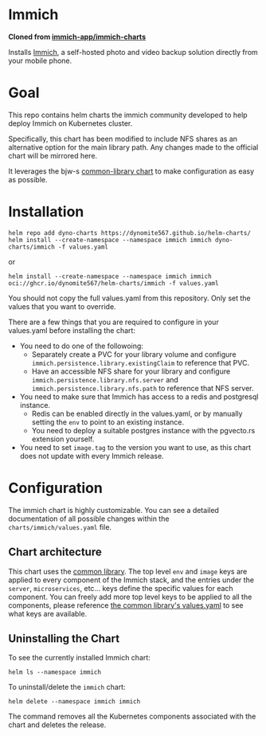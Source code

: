 # Immich

**Cloned from [immich-app/immich-charts](https://github.com/immich-app/immich-charts)**

Installs [Immich](https://github.com/immich-app/immich), a self-hosted photo and video backup solution directly from your mobile phone. 

# Goal

This repo contains helm charts the immich community developed to help deploy Immich on Kubernetes cluster.

Specifically, this chart has been modified to include NFS shares as an alternative option for the main library path. Any changes made to the official chart will be mirrored here.

It leverages the bjw-s [common-library chart](https://github.com/bjw-s-labs/helm-charts/tree/923ef40a39520979c98f354ea23963ee54f54433/charts/library/common) to make configuration as easy as possible. 

# Installation
```
helm repo add dyno-charts https://dynomite567.github.io/helm-charts/
helm install --create-namespace --namespace immich immich dyno-charts/immich -f values.yaml
```
or
```
helm install --create-namespace --namespace immich immich oci://ghcr.io/dynomite567/helm-charts/immich -f values.yaml
```

You should not copy the full values.yaml from this repository. Only set the values that you want to override.

There are a few things that you are required to configure in your values.yaml before installing the chart:
* You need to do one of the followoing:
  * Separately create a PVC for your library volume and configure `immich.persistence.library.existingClaim` to reference that PVC.
  * Have an accessible NFS share for your library and configure `immich.persistence.library.nfs.server` and `immich.persistence.library.nfs.path` to reference that NFS server.
* You need to make sure that Immich has access to a redis and postgresql instance. 
  * Redis can be enabled directly in the values.yaml, or by manually setting the `env` to point to an existing instance.
  * You need to deploy a suitable postgres instance with the pgvecto.rs extension yourself.
* You need to set `image.tag` to the version you want to use, as this chart does not update with every Immich release.

# Configuration

The immich chart is highly customizable. You can see a detailed documentation
of all possible changes within the `charts/immich/values.yaml` file.

## Chart architecture 

This chart uses the [common library](https://github.com/bjw-s-labs/helm-charts/tree/923ef40a39520979c98f354ea23963ee54f54433/charts/library/common). The top level `env` and `image` keys are applied to every component of the Immich stack, and the entries under the `server`, `microservices`, etc... keys define the specific values for each component. You can freely add more top level keys to be applied to all the components, please reference [the common library's values.yaml](https://github.com/bjw-s-labs/helm-charts/blob/923ef40a39520979c98f354ea23963ee54f54433/charts/library/common/values.yaml) to see what keys are available.

## Uninstalling the Chart

To see the currently installed Immich chart:

```console
helm ls --namespace immich
```

To uninstall/delete the `immich` chart:

```console
helm delete --namespace immich immich
```

The command removes all the Kubernetes components associated with the chart and deletes the release.